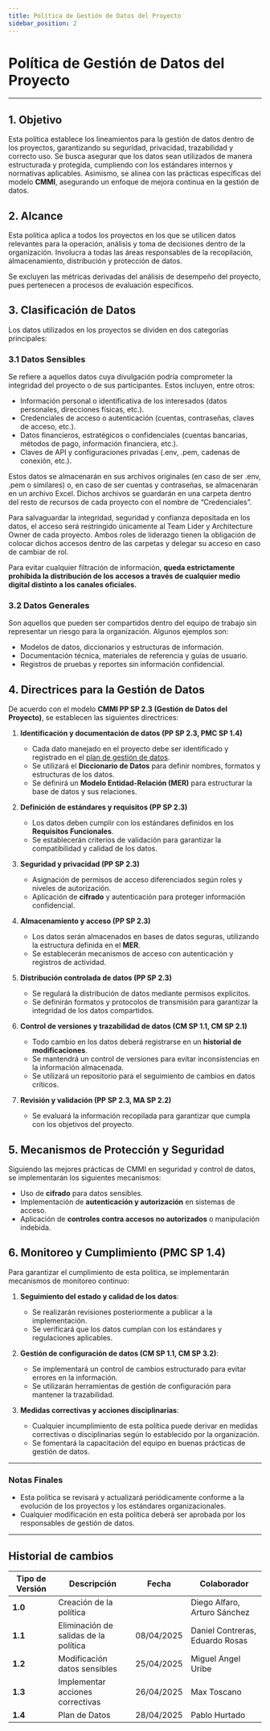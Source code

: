 ```yaml
---
title: Política de Gestión de Datos del Proyecto
sidebar_position: 2
---
```


# **Política de Gestión de Datos del Proyecto**

---

## **1. Objetivo**

Esta política establece los lineamientos para la gestión de datos dentro de los proyectos, garantizando su seguridad, privacidad, trazabilidad y correcto uso. Se busca asegurar que los datos sean utilizados de manera estructurada y protegida, cumpliendo con los estándares internos y normativas aplicables. Asimismo, se alinea con las prácticas específicas del modelo **CMMI**, asegurando un enfoque de mejora continua en la gestión de datos.

## **2. Alcance**

Esta política aplica a todos los proyectos en los que se utilicen datos relevantes para la operación, análisis y toma de decisiones dentro de la organización. Involucra a todas las áreas responsables de la recopilación, almacenamiento, distribución y protección de datos. 

Se excluyen las métricas derivadas del análisis de desempeño del proyecto, pues pertenecen a procesos de evaluación específicos.

## **3. Clasificación de Datos**

Los datos utilizados en los proyectos se dividen en dos categorías principales:

### **3.1 Datos Sensibles**

Se refiere a aquellos datos cuya divulgación podría comprometer la integridad del proyecto o de sus participantes. Estos incluyen, entre otros:

- Información personal o identificativa de los interesados (datos personales, direcciones físicas, etc.).
- Credenciales de acceso o autenticación (cuentas, contraseñas, claves de acceso, etc.).
- Datos financieros, estratégicos o confidenciales (cuentas bancarias, métodos de pago, información financiera, etc.).
- Claves de API y configuraciones privadas (.env, .pem, cadenas de conexión, etc.).

Estos datos se almacenarán en sus archivos originales (en caso de ser .env, .pem o similares) o, en caso de ser cuentas y contraseñas, se almacenarán en un archivo Excel. Dichos archivos se guardarán en una carpeta dentro del resto de recursos de cada proyecto con el nombre de “Credenciales”.

Para salvaguardar la integridad, seguridad y confianza depositada en los datos, el acceso será restringido únicamente al Team Lider y Architecture Owner de cada proyecto. Ambos roles de liderazgo tienen la obligación de colocar dichos accesos dentro de las carpetas y delegar su acceso en caso de cambiar de rol.

Para evitar cualquier filtración de información, **queda estrictamente prohibida la distribución de los accesos a través de cualquier medio digital distinto a los canales oficiales.** 

### **3.2 Datos Generales**

Son aquellos que pueden ser compartidos dentro del equipo de trabajo sin representar un riesgo para la organización. Algunos ejemplos son:

- Modelos de datos, diccionarios y estructuras de información.
- Documentación técnica, materiales de referencia y guías de usuario.
- Registros de pruebas y reportes sin información confidencial.

## **4. Directrices para la Gestión de Datos**

De acuerdo con el modelo **CMMI PP SP 2.3 (Gestión de Datos del Proyecto)**, se establecen las siguientes directrices:

1. **Identificación y documentación de datos (PP SP 2.3, PMC SP 1.4)**

   - Cada dato manejado en el proyecto debe ser identificado y registrado en el [plan de gestión de datos](https://docs.google.com/spreadsheets/d/17af-k-gFvmqhUVZggVDDZ3HWGfbBG-TjpaLGUKcnITk/edit?usp=sharing).
   - Se utilizará el **Diccionario de Datos** para definir nombres, formatos y estructuras de los datos.
   - Se definirá un **Modelo Entidad-Relación (MER)** para estructurar la base de datos y sus relaciones.

2. **Definición de estándares y requisitos (PP SP 2.3)**

   - Los datos deben cumplir con los estándares definidos en los **Requisitos Funcionales**.
   - Se establecerán criterios de validación para garantizar la compatibilidad y calidad de los datos.

3. **Seguridad y privacidad (PP SP 2.3)**

   - Asignación de permisos de acceso diferenciados según roles y niveles de autorización.
   - Aplicación de **cifrado** y autenticación para proteger información confidencial.

4. **Almacenamiento y acceso (PP SP 2.3)**

   - Los datos serán almacenados en bases de datos seguras, utilizando la estructura definida en el **MER**.
   - Se establecerán mecanismos de acceso con autenticación y registros de actividad.

5. **Distribución controlada de datos (PP SP 2.3)**

   - Se regulará la distribución de datos mediante permisos explícitos.
   - Se definirán formatos y protocolos de transmisión para garantizar la integridad de los datos compartidos.

6. **Control de versiones y trazabilidad de datos (CM SP 1.1, CM SP 2.1)**

   - Todo cambio en los datos deberá registrarse en un **historial de modificaciones**.
   - Se mantendrá un control de versiones para evitar inconsistencias en la información almacenada.
   - Se utilizará un repositorio para el seguimiento de cambios en datos críticos.

7. **Revisión y validación (PP SP 2.3, MA SP 2.2)**

   - Se evaluará la información recopilada para garantizar que cumpla con los objetivos del proyecto.

## **5. Mecanismos de Protección y Seguridad**

Siguiendo las mejores prácticas de CMMI en seguridad y control de datos, se implementarán los siguientes mecanismos:

- Uso de **cifrado** para datos sensibles.
- Implementación de **autenticación y autorización** en sistemas de acceso.
- Aplicación de **controles contra accesos no autorizados** o manipulación indebida.

## **6. Monitoreo y Cumplimiento (PMC SP 1.4)**

Para garantizar el cumplimiento de esta política, se implementarán mecanismos de monitoreo continuo:

1. **Seguimiento del estado y calidad de los datos**:

   - Se realizarán revisiones posteriormente a publicar a la implementación.
   - Se verificará que los datos cumplan con los estándares y regulaciones aplicables.

2. **Gestión de configuración de datos (CM SP 1.1, CM SP 3.2)**:

   - Se implementará un control de cambios estructurado para evitar errores en la información.
   - Se utilizarán herramientas de gestión de configuración para mantener la trazabilidad.

3. **Medidas correctivas y acciones disciplinarias**:

   - Cualquier incumplimiento de esta política puede derivar en medidas correctivas o disciplinarias según lo establecido por la organización.
   - Se fomentará la capacitación del equipo en buenas prácticas de gestión de datos.

---

### **Notas Finales**

- Esta política se revisará y actualizará periódicamente conforme a la evolución de los proyectos y los estándares organizacionales.
- Cualquier modificación en esta política deberá ser aprobada por los responsables de gestión de datos.

---

## Historial de cambios

| **Tipo de Versión** | **Descripción**                               | **Fecha** | **Colaborador**                 |
| ------------------- | --------------------------------------------- | --------- | ------------------------------- |
| **1.0**             | Creación de la política  |   | Diego Alfaro, Arturo Sánchez |
| **1.1**             | Eliminación de salidas de la política   | 08/04/2025  | Daniel Contreras, Eduardo Rosas |
| **1.2**             | Modificación datos sensibles  | 25/04/2025  | Miguel Angel Uribe |
| **1.3**             |  Implementar acciones correctivas |      26/04/2025        |  Max Toscano 
| **1.4**             | Plan de Datos  | 28/04/2025  | Pablo Hurtado |